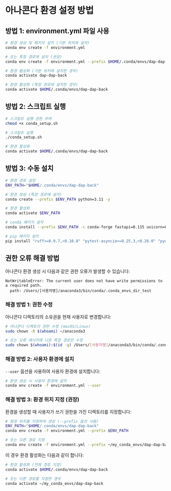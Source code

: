 # 아나콘다 환경 설정 방법

## 방법 1: environment.yml 파일 사용

```bash
# 환경 생성 및 패키지 설치 (기본 위치에 설치)
conda env create -f environment.yml

# 또는 특정 경로에 설치 (권장)
conda env create -f environment.yml --prefix $HOME/.conda/envs/dap-dap-back

# 환경 활성화 (기본 위치에 설치한 경우)
conda activate dap-dap-back

# 환경 활성화 (특정 경로에 설치한 경우)
conda activate $HOME/.conda/envs/dap-dap-back
```

## 방법 2: 스크립트 실행

```bash
# 스크립트 실행 권한 부여
chmod +x conda_setup.sh

# 스크립트 실행
./conda_setup.sh

# 환경 활성화
conda activate $HOME/.conda/envs/dap-dap-back
```

## 방법 3: 수동 설치

```bash
# 환경 경로 설정
ENV_PATH="$HOME/.conda/envs/dap-dap-back"

# 환경 생성 (특정 경로에 설치)
conda create --prefix $ENV_PATH python=3.11 -y

# 환경 활성화
conda activate $ENV_PATH

# conda 패키지 설치
conda install --prefix $ENV_PATH -c conda-forge fastapi=0.115 uvicorn=0.34 black=25.1 mypy=1.15 pytest=8.3 httpx=0.28 itsdangerous=2.2 requests=2.32 pillow=11.1 -y

# pip 패키지 설치
pip install "ruff>=0.9.7,<0.10.0" "pytest-asyncio>=0.25.3,<0.26.0" "pydantic-settings>=2.8.0,<3.0.0" "python-multipart>=0.0.20,<0.0.21" "motor>=3.7.0,<4.0.0" "pyjwt[crypto]>=2.10.1,<3.0.0" "loguru>=0.7.3,<0.8.0" "langchain-community>=0.3.19,<0.4.0" "youtube-transcript-api>=0.6.3,<0.7.0" "google-api-python-client>=2.162.0,<3.0.0" "pre-commit>=4.1.0"
```

## 권한 오류 해결 방법

아나콘다 환경 생성 시 다음과 같은 권한 오류가 발생할 수 있습니다:

```
NotWritableError: The current user does not have write permissions to a required path.
  path: /Users/[사용자명]/anaconda3/bin/conda/.conda_envs_dir_test
```

### 해결 방법 1: 권한 수정

아나콘다 디렉토리의 소유권을 현재 사용자로 변경합니다:

```bash
# 아나콘다 디렉토리 권한 수정 (macOS/Linux)
sudo chown -R $(whoami) ~/anaconda3

# 또는 오류 메시지에 나온 특정 경로만 수정
sudo chown $(whoami):$(id -g) /Users/[사용자명]/anaconda3/bin/conda/.conda_envs_dir_test
```

### 해결 방법 2: 사용자 환경에 설치

`--user` 옵션을 사용하여 사용자 환경에 설치합니다:

```bash
# 환경 생성 시 사용자 환경에 설치
conda env create -f environment.yml --user
```

### 해결 방법 3: 환경 위치 지정 (권장)

환경을 생성할 때 사용자가 쓰기 권한을 가진 디렉토리를 지정합니다:

```bash
# 환경 위치를 지정하여 생성 (--prefix 옵션 사용)
ENV_PATH="$HOME/.conda/envs/dap-dap-back"
conda env create -f environment.yml --prefix $ENV_PATH

# 또는 다른 경로 지정
conda env create -f environment.yml --prefix ~/my_conda_envs/dap-dap-back
```

이 경우 환경 활성화는 다음과 같이 합니다:
```bash
# 환경 활성화 (전체 경로 지정)
conda activate $HOME/.conda/envs/dap-dap-back

# 또는 다른 경로를 지정한 경우
conda activate ~/my_conda_envs/dap-dap-back
``` 
